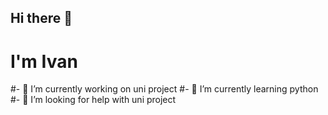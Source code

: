 ## Hi there 👋
# I'm Ivan

#- 🔭 I’m currently working on uni project
#- 🌱 I’m currently learning python
#- 🤔 I’m looking for help with uni project

